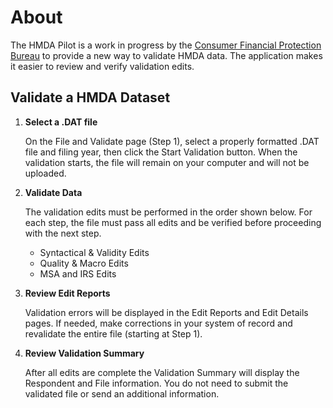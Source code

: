 # About

The HMDA Pilot is a work in progress by the [Consumer Financial Protection Bureau](http://consumerfinance.gov/) to provide a new way to validate HMDA data. The application makes it easier to review and verify validation edits.

## Validate a HMDA Dataset

1. **Select a .DAT file**

    On the File and Validate page (Step 1), select a properly formatted .DAT file and filing year, then click the Start Validation button. When the validation starts, the file will remain on your computer and will not be uploaded.

2. **Validate Data**

    The validation edits must be performed in the order shown below. For each step, the file must pass all edits and be verified before proceeding with the next step.

    * Syntactical & Validity Edits
    * Quality & Macro Edits
    * MSA and IRS Edits

3. **Review Edit Reports**

    Validation errors will be displayed in the Edit Reports and Edit Details pages. If needed, make corrections in your system of record and revalidate the entire file (starting at Step 1).

4. **Review Validation Summary**

    After all edits are complete the Validation Summary will display the Respondent and File information. You do not need to submit the validated file or send an additional information.
